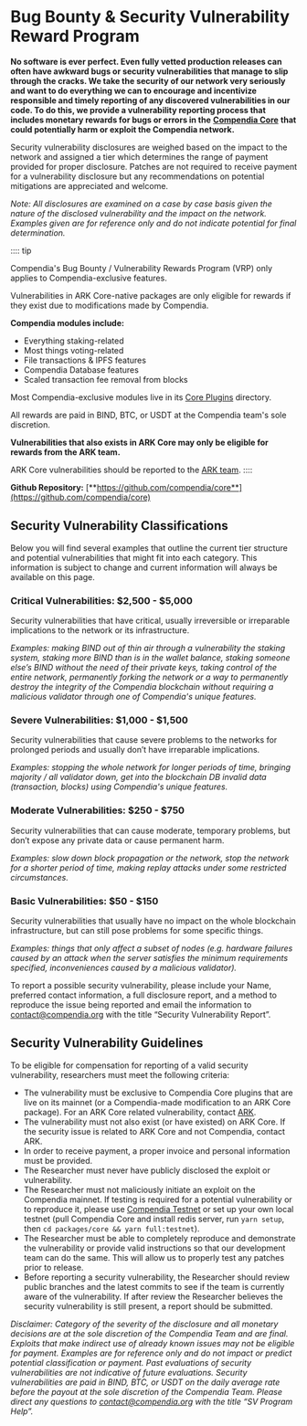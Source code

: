 # Bug Bounty & Security Vulnerability Reward Program

**No software is ever perfect. Even fully vetted production releases can often have awkward bugs or security vulnerabilities that manage to slip through the cracks. We take the security of our network very seriously and want to do everything we can to encourage and incentivize responsible and timely reporting of any discovered vulnerabilities in our code. To do this, we provide a vulnerability reporting process that includes monetary rewards for bugs or errors in the** [**Compendia Core**](https://github.com/compendia/core) **that could potentially harm or exploit the Compendia network.**

Security vulnerability disclosures are weighed based on the impact to the network and assigned a tier which determines the range of payment provided for proper disclosure. Patches are not required to receive payment for a vulnerability disclosure but any recommendations on potential mitigations are appreciated and welcome.

_Note: All disclosures are examined on a case by case basis given the nature of the disclosed vulnerability and the impact on the network. Examples given are for reference only and do not indicate potential for final determination._ 

:::: tip

Compendia's Bug Bounty / Vulnerability Rewards Program (VRP) only applies to Compendia-exclusive features.

Vulnerabilities in ARK Core-native packages are only eligible for rewards if they exist due to modifications made by Compendia.

**Compendia modules include:**

* Everything staking-related
* Most things voting-related
* File transactions & IPFS features
* Compendia Database features
* Scaled transaction fee removal from blocks

Most Compendia-exclusive modules live in its [Core Plugins](https://github.com/compendia/core/tree/develop/plugins) directory.

All rewards are paid in BIND, BTC, or USDT at the Compendia team's sole discretion.

**Vulnerabilities that also exists in ARK Core may only be eligible for rewards from the ARK team.**

ARK Core vulnerabilities should be reported to the [ARK team](https://ark.io/sv).
::::

**Github Repository:** [**https://github.com/compendia/core**](https://github.com/compendia/core)

## **Security Vulnerability Classifications**

Below you will find several examples that outline the current tier structure and potential vulnerabilities that might fit into each category. This information is subject to change and current information will always be available on this page.

### **Critical Vulnerabilities: $2,500 - $5,000**

Security vulnerabilities that have critical, usually irreversible or irreparable implications to the network or its infrastructure.

_Examples: making BIND out of thin air through a vulnerability the staking system, staking more BIND than is in the wallet balance, staking someone else’s BIND without the need of their private keys, taking control of the entire network, permanently forking the network or a way to permanently destroy the integrity of the Compendia blockchain without requiring a malicious validator through one of Compendia's unique features._

### **Severe Vulnerabilities: $1,000 - $1,500**

Security vulnerabilities that cause severe problems to the networks for prolonged periods and usually don’t have irreparable implications.

_Examples: stopping the whole network for longer periods of time, bringing majority / all validator down, get into the blockchain DB invalid data \(transaction, blocks\) using Compendia's unique features._

### **Moderate Vulnerabilities: $250 - $750**

Security vulnerabilities that can cause moderate, temporary problems, but don’t expose any private data or cause permanent harm.

_Examples: slow down block propagation or the network, stop the network for a shorter period of time, making replay attacks under some restricted circumstances._

### **Basic Vulnerabilities: $50 - $150**

Security vulnerabilities that usually have no impact on the whole blockchain infrastructure, but can still pose problems for some specific things.

_Examples: things that only affect a subset of nodes \(e.g. hardware failures caused by an attack when the server satisfies the minimum requirements specified, inconveniences caused by a malicious validator\)._

To report a possible security vulnerability, please include your Name, preferred contact information, a full disclosure report, and a method to reproduce the issue being reported and email the information to [contact@compendia.org](mailto:contact@compendia.org) with the title “Security Vulnerability Report”. 

## **Security Vulnerability Guidelines**

To be eligible for compensation for reporting of a valid security vulnerability, researchers must meet the following criteria:

* The vulnerability must be exclusive to Compendia Core plugins that are live on its mainnet (or a Compendia-made modification to an ARK Core package). For an ARK Core related vulnerability, contact [ARK](https://ark.io/sv).
* The vulnerability must not also exist (or have existed) on ARK Core. If the security issue is related to ARK Core and not Compendia, contact ARK.
* In order to receive payment, a proper invoice and personal information must be provided.
* The Researcher must never have publicly disclosed the exploit or vulnerability.
* The Researcher must not maliciously initiate an exploit on the Compendia mainnet. If testing is required for a potential vulnerability or to reproduce it, please use [Compendia Testnet](https://explorer.nos.dev) or set up your own local testnet (pull Compendia Core and install redis server, run `yarn setup`, then `cd packages/core && yarn full:testnet`).
* The Researcher must be able to completely reproduce and demonstrate the vulnerability or provide valid instructions so that our development team can do the same. This will allow us to properly test any patches prior to release.
* Before reporting a security vulnerability, the Researcher should review public branches and the latest commits to see if the team is currently aware of the vulnerability. If after review the Researcher believes the security vulnerability is still present, a report should be submitted.

_Disclaimer: Category of the severity of the disclosure and all monetary decisions are at the sole discretion of the Compendia Team and are final. Exploits that make indirect use of already known issues may not be eligible for payment. Examples are for reference only and do not impact or predict potential classification or payment. Past evaluations of security vulnerabilities are not indicative of future evaluations. Security vulnerabilities are paid in BIND, BTC, or USDT on the daily average rate before the payout at the sole discretion of the Compendia Team. Please direct any questions to_ [_contact@compendia.org_](mailto:contact@compendia.org) _with the title “SV Program Help”._
